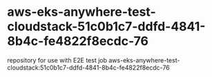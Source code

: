 # aws-eks-anywhere-test-cloudstack-51c0b1c7-ddfd-4841-8b4c-fe4822f8ecdc-76
repository for use with E2E test job aws-eks-anywhere-test-cloudstack:51c0b1c7-ddfd-4841-8b4c-fe4822f8ecdc-76
